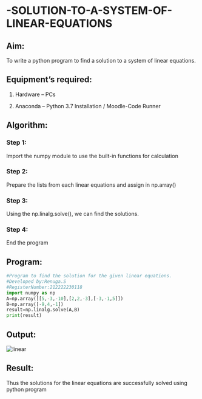 # -SOLUTION-TO-A-SYSTEM-OF-LINEAR-EQUATIONS

## Aim:

To write a python program to find a solution to a system of linear equations.

## Equipment’s required:

1. 	Hardware – PCs

2. 	Anaconda – Python 3.7 Installation / Moodle-Code Runner

## Algorithm:

### Step 1: 

Import the numpy module to use the built-in functions for calculation

### Step 2: 

Prepare the lists from each linear equations and assign in np.array()

### Step 3: 

Using the np.linalg.solve(), we can find the solutions.

### Step 4: 

End the program

## Program:
```python
#Program to find the solution for the given linear equations.
#Developed by:Renuga.S 
#RegisterNumber:212222230118
import numpy as np
A=np.array([[5,-3,-10],[2,2,-3],[-3,-1,5]])
B=np.array([-9,4,-1])
result=np.linalg.solve(A,B)
print(result)
```
## Output:

![linear](https://user-images.githubusercontent.com/119292258/226090919-99d0715c-3836-4eb3-93ad-a1c06bff20d9.png)


## Result: 
Thus the solutions for the linear equations are successfully solved using python program

